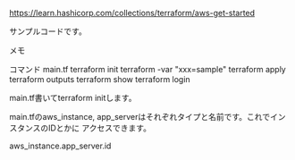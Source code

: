 https://learn.hashicorp.com/collections/terraform/aws-get-started

サンプルコードです。

メモ

コマンド
main.tf
terraform init
terraform -var "xxx=sample"
terraform apply
terraform outputs
terraform show
terraform login	

main.tf書いてterraform initします。

main.tfのaws_instance, app_serverはそれぞれタイプと名前です。これでインスタンスのIDとかに
アクセスできます。

aws_instance.app_server.id


